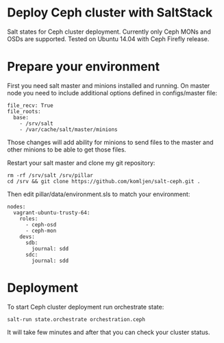 Deploy Ceph cluster with SaltStack
=========

Salt states for Ceph cluster deployment. Currently only Ceph MONs and OSDs are supported.
Tested on Ubuntu 14.04 with Ceph Firefly release.

Prepare your environment
==============

First you need salt master and minions installed and running. On master node you need to include additional options defined in configs/master file:

    file_recv: True
    file_roots:
      base:
        - /srv/salt
        - /var/cache/salt/master/minions

Those changes will add ability for minions to send files to the master and other minions to be able to get those files.

Restart your salt master and clone my git repository:

    rm -rf /srv/salt /srv/pillar
    cd /srv && git clone https://github.com/komljen/salt-ceph.git .

Then edit pillar/data/environment.sls to match your environment:

    nodes:
      vagrant-ubuntu-trusty-64:
        roles:
          - ceph-osd
          - ceph-mon
        devs:
          sdb:
            journal: sdd
          sdc:
            journal: sdd

Deployment
==============

To start Ceph cluster deployment run orchestrate state:

    salt-run state.orchestrate orchestration.ceph
    
It will take few minutes and after that you can check your cluster status.
